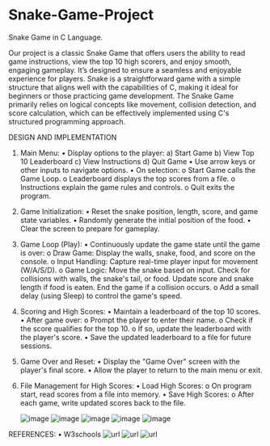 # Snake-Game-Project
Snake Game in C Language.

Our project is a classic Snake Game that offers users the ability to read game instructions, view the top 10 high scorers, and enjoy smooth, engaging gameplay. It’s designed to ensure a seamless and enjoyable experience for players.
Snake is a straightforward game with a simple structure that aligns well with the capabilities of C, making it ideal for beginners or those practicing game development. The Snake Game primarily relies on logical concepts like movement, collision detection, and score calculation, which can be effectively implemented using C's structured programming approach.

DESIGN AND IMPLEMENTATION
1.  Main Menu:
  •	Display options to the player:
    a)	Start Game
    b)	View Top 10 Leaderboard
    c)	View Instructions
    d)	Quit Game
  •	Use arrow keys or other inputs to navigate options.
  •	On selection:
   o Start Game calls the Game Loop.
   o Leaderboard displays the top scores from a file.
   o Instructions explain the game rules and controls.
   o Quit exits the program.
2.  Game Initialization:
   • Reset the snake position, length, score, and game state variables.
   • Randomly generate the initial position of the food.
   • Clear the screen to prepare for gameplay.
5.  Game Loop (Play):
 • Continuously update the game state until the game is over:
    o Draw Game: Display the walls, snake, food, and score on the console.
    o Input Handling: Capture real-time player input for movement (W/A/S/D).
    o Game Logic:
        Move the snake based on input.
        Check for collisions with walls, the snake's tail, or food.
        Update score and snake length if food is eaten.
        End the game if a collision occurs.
    o Add a small delay (using Sleep) to control the game's speed.
7. Scoring and High Scores:
  •	Maintain a leaderboard of the top 10 scores.
  •	After game over:
    o	Prompt the player to enter their name.
    o	Check if the score qualifies for the top 10.
    o	If so, update the leaderboard with the player's score.
  •	Save the updated leaderboard to a file for future sessions.
8.  Game Over and Reset:
  •	Display the "Game Over" screen with the player's final score.
  •	Allow the player to return to the main menu or exit.
9.  File Management for High Scores:
  •	Load High Scores:
    o	On program start, read scores from a file into memory.
  •	Save High Scores:
    o	After each game, write updated scores back to the file.

    ![image](https://github.com/user-attachments/assets/a98a8002-0957-42b1-b5b3-9af96821f37d)
    ![image](https://github.com/user-attachments/assets/6a8dfa2e-918e-4634-9377-c612fef0aed4)
    ![image](https://github.com/user-attachments/assets/70b67b2a-0223-422f-9a5f-4dc3f608dcd1)
    ![image](https://github.com/user-attachments/assets/3e31eccb-cd3c-4b72-8804-aced668acebb)
    ![image](https://github.com/user-attachments/assets/71ffe73e-f49c-40e8-b034-a92a08b465cb)

REFERENCES:
    •	W3schools
    ![url](https://www.w3schools.com/)
    ![url](https://www.geeksforgeeks.org/) 
    ![url](https://youtu.be/t3y2b2_moY8?si=S2XU8SReBuR3KGTL)
